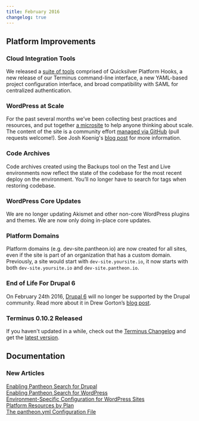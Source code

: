 ```yaml
---
title: February 2016
changelog: true
---
```


## Platform Improvements

### Cloud Integration Tools
We released a [suite of tools](https://pantheon.io/blog/move-stack-cloud-integration-tools-drupal-and-wordpress-developers) comprised of Quicksilver Platform Hooks, a new release of our Terminus command-line interface, a new YAML-based project configuration interface, and broad compatibility with SAML for centralized authentication.

### WordPress at Scale
For the past several months we’ve been collecting best practices and resources, and put together [a microsite](https://www.scalewp.io/) to help anyone thinking about scale. The content of the site is a community effort [managed via GitHub](https://github.com/pantheon-systems/wordpress-at-scale)  (pull requests welcome!). See Josh Koenig's [blog post](https://pantheon.io/blog/introducing-wordpress-scale) for more information.

### Code Archives
Code archives created using the Backups tool on the Test and Live environments now reflect the state of the codebase for the most recent deploy on the environment. You’ll no longer have to search for tags when restoring codebase.

### WordPress Core Updates
We are no longer updating Akismet and other non-core WordPress plugins and themes. We are now only doing in-place core updates.

### Platform Domains
Platform domains (e.g. dev-site.pantheon.io) are now created for all sites, even if the site is part of an organization that has a custom domain. Previously, a site would start with `dev-site.yoursite.io`, it now starts with both `dev-site.yoursite.io` and `dev-site.pantheon.io`.

### End of Life For Drupal 6
On February 24th 2016, [Drupal 6](https://www.drupal.org/drupal-6-eol) will no longer be supported by the Drupal community. Read more about it in Drew Gorton’s [blog post](https://pantheon.io/blog/thank-you-drupal-6).

### Terminus 0.10.2 Released
If you haven't updated in a while, check out the [Terminus Changelog](https://github.com/pantheon-systems/cli/blob/master/CHANGELOG.md) and get the [latest version](https://github.com/pantheon-systems/cli/releases).

## Documentation
### New Articles

[Enabling Pantheon Search for Drupal](/pantheon-search)  
[Enabling Pantheon Search for WordPress](/pantheon-search)  
[Environment-Specific Configuration for WordPress Sites](/environment-specific-config)  
[Platform Resources by Plan](/platform-resources)  
[The pantheon.yml Configuration File](/pantheon-yml)

